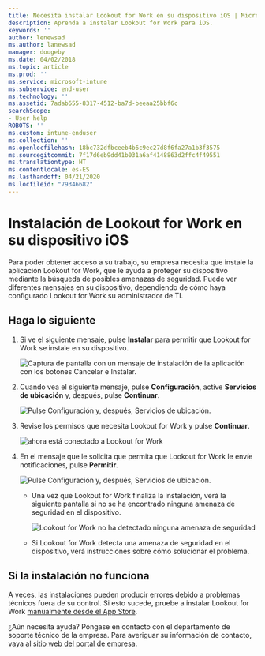 ```yaml
---
title: Necesita instalar Lookout for Work en su dispositivo iOS | Microsoft Docs
description: Aprenda a instalar Lookout for Work para iOS.
keywords: ''
author: lenewsad
ms.author: lanewsad
manager: dougeby
ms.date: 04/02/2018
ms.topic: article
ms.prod: ''
ms.service: microsoft-intune
ms.subservice: end-user
ms.technology: ''
ms.assetid: 7adab655-8317-4512-ba7d-beeaa25bbf6c
searchScope:
- User help
ROBOTS: ''
ms.custom: intune-enduser
ms.collection: ''
ms.openlocfilehash: 18bc732dfbceeb4b6c9ec27d8f6fa27a1b3f3575
ms.sourcegitcommit: 7f17d6eb9dd41b031a6af4148863d2ffc4f49551
ms.translationtype: HT
ms.contentlocale: es-ES
ms.lasthandoff: 04/21/2020
ms.locfileid: "79346682"
---
```

# <a name="install-lookout-for-work-on-your-ios-device"></a>Instalación de Lookout for Work en su dispositivo iOS


Para poder obtener acceso a su trabajo, su empresa necesita que instale la aplicación Lookout for Work, que le ayuda a proteger su dispositivo mediante la búsqueda de posibles amenazas de seguridad. Puede ver diferentes mensajes en su dispositivo, dependiendo de cómo haya configurado Lookout for Work su administrador de TI.


## <a name="what-you-need-to-do"></a>Haga lo siguiente

1. Si ve el siguiente mensaje, pulse **Instalar** para permitir que Lookout for Work se instale en su dispositivo.

      ![Captura de pantalla con un mensaje de instalación de la aplicación con los botones Cancelar e Instalar.](./media/ios-mts-install-app-request-after-1804.png)

2. Cuando vea el siguiente mensaje, pulse **Configuración**, active **Servicios de ubicación** y, después, pulse **Continuar**.

      ![Pulse Configuración y, después, Servicios de ubicación.](./media/ios-lfw-allow-location-services.png)

3. Revise los permisos que necesita Lookout for Work y pulse **Continuar**.

      ![ahora está conectado a Lookout for Work](./media/ios-lfw-permissions-lookout-needs.png)

4. En el mensaje que le solicita que permita que Lookout for Work le envíe notificaciones, pulse **Permitir**.

     ![Pulse Configuración y, después, Servicios de ubicación.](./media/ios-lfw-allow-notifications.png)

   * Una vez que Lookout for Work finaliza la instalación, verá la siguiente pantalla si no se ha encontrado ninguna amenaza de seguridad en el dispositivo.

     ![Lookout for Work no ha detectado ninguna amenaza de seguridad](./media/ios-lfw-no-threats-found.png)

   * Si Lookout for Work detecta una amenaza de seguridad en el dispositivo, verá instrucciones sobre cómo solucionar el problema.

## <a name="if-the-installation-doesnt-work"></a>Si la instalación no funciona

A veces, las instalaciones pueden producir errores debido a problemas técnicos fuera de su control. Si esto sucede, pruebe a instalar Lookout for Work [manualmente desde el App Store](https://itunes.apple.com/app/lookout-for-work/id997193468).

¿Aún necesita ayuda? Póngase en contacto con el departamento de soporte técnico de la empresa. Para averiguar su información de contacto, vaya al [sitio web del portal de empresa](https://go.microsoft.com/fwlink/?linkid=2010980).

